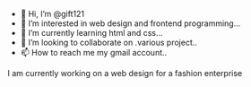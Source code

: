 - 👋 Hi, I’m @gift121
- 👀 I’m interested in web design and frontend programming...
- 🌱 I’m currently learning html and css...
- 💞️ I’m looking to collaborate on .various project..
- 📫 How to reach me my gmail account..

<!---
gift121/gift121 is a ✨ special ✨ repository because its `README.md` (this file) appears on your GitHub profile.
You can click the Preview link to take a look at your changes.
--->
I am currently working on a web design for a fashion enterprise
